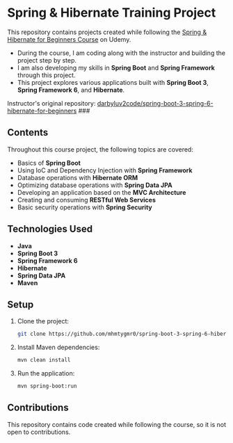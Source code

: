 # Spring & Hibernate Training Project ###

This repository contains projects created while following the [Spring & Hibernate for Beginners Course](https://www.udemy.com/course/spring-hibernate-tutorial/) on Udemy. 

- During the course, I am coding along with the instructor and building the project step by step. 
- I am also developing my skills in **Spring Boot** and **Spring Framework** through this project. 
- This project explores various applications built with **Spring Boot 3**, **Spring Framework 6**, and **Hibernate**.

Instructor's original repository: [darbyluv2code/spring-boot-3-spring-6-hibernate-for-beginners](https://github.com/darbyluv2code/spring-boot-3-spring-6-hibernate-for-beginners) ###

## Contents ###

Throughout this course project, the following topics are covered:

- Basics of **Spring Boot**
- Using IoC and Dependency Injection with **Spring Framework**
- Database operations with **Hibernate ORM**
- Optimizing database operations with **Spring Data JPA**
- Developing an application based on the **MVC Architecture**
- Creating and consuming **RESTful Web Services**
- Basic security operations with **Spring Security**

## Technologies Used ###

- **Java**
- **Spring Boot 3**
- **Spring Framework 6**
- **Hibernate** 
- **Spring Data JPA**
- **Maven**

## Setup ###

1. Clone the project:
   ```bash
   git clone https://github.com/mhmtygmr0/spring-boot-3-spring-6-hibernate-for-beginners.git
   ```

2. Install Maven dependencies:
   ```bash
   mvn clean install
   ```

3. Run the application:
   ```bash
   mvn spring-boot:run
   ```

## Contributions ###

This repository contains code created while following the course, so it is not open to contributions.
